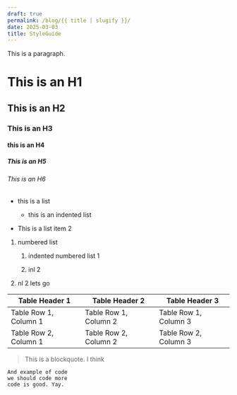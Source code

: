 ```yaml
---
draft: true
permalink: /blog/{{ title | slugify }}/
date: 2025-03-03
title: StyleGuide
---
```

This is a paragraph.

# This is an H1

## This is an H2

### This is an H3

#### this is an H4

##### This is an H5

###### This is an H6

*   this is a list
    
    *   this is an indented list
        
*   This is a list item 2
    

1.  numbered list
    
    1.  indented numbered list 1
        
    2.  inl 2
        
2.  nl 2 lets go
    

| Table Header 1 | Table Header 2 | Table Header 3 |
| --- | --- | --- |
| Table Row 1, Column 1 | Table Row 1, Column 2 | Table Row 1, Column 3 |
| Table Row 2, Column 1 | Table Row 2, Column 2 | Table Row 2, Column 3 |

> This is a blockquote. I think

```
And example of code
we should code more
code is good. Yay.
```